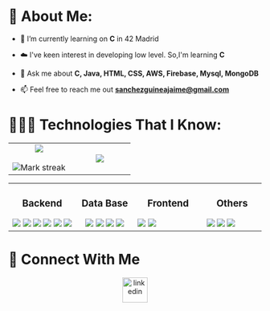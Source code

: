 <!--h1 without bottom border-->
# 💫 About Me:

<!--Intro start-->
- 🔭 I’m currently learning on **C** in 42 Madrid

- ☁️ I've keen interest in developing low level. So,I'm learning **C**

- 💬 Ask me about **C, Java, HTML, CSS, AWS, Firebase, Mysql, MongoDB**

- 📫 Feel free to reach me out **sanchezguineajaime@gmail.com**

# 👨🏻‍💻 Technologies That I Know:

<table align="center">
<tr border="none">
<td width="50%" align="center">

  <img  align="center"  src="https://github-readme-stats.vercel.app/api?username=ja1m3st&theme=gruvbox&show_icons=true&count_private=true" />
  <br></br>
<img  title="🔥 Get streak stats for your profile at git.io/streak-stats" alt="Mark streak" src="https://github-readme-streak-stats.herokuapp.com/?user=1010nishant&theme=gruvbox&hide_border=false" /> 
</td>

  <td width="50%" align="center">
    <img  align="center"  src="https://github-readme-stats.anuraghazra1.vercel.app/api/top-langs/?username=ja1m3st&theme=gruvbox&hide_border=false&no-bg=true&no-frame=true&langs_count=10"/>
  </td>

</tr>
</table>
<!--Intro end-->
<table align="center">
  
<tr>
<td align="top" width="15%">


<h3 align="center">Backend</h3>
<div align="center">
  <img src="https://skillicons.dev/icons?i=c&perline=14" />
  <img src="https://skillicons.dev/icons?i=java&perline=14"/>
  <img src="https://skillicons.dev/icons?i=python&perline=14"/>
  <img src="https://skillicons.dev/icons?i=bash&perline=14"/>
  <img src="https://skillicons.dev/icons?i=docker&perline=14"/>
  <img src="https://skillicons.dev/icons?i=cmake&perline=14"/>
</div>

<td align="top" width="15%">

<h3 align="center">Data Base</h3>
<div align="center">
  <img src="https://skillicons.dev/icons?i=aws&perline=14"/>
  <img src="https://skillicons.dev/icons?i=mongodb&perline=14"/>
  <img src="https://skillicons.dev/icons?i=firebase&perline=14"/>
  <img src="https://skillicons.dev/icons?i=mysql&perline=14"/>
</div>
  
</td><td valign="top" width="15%">
  
<h3 align="center">Frontend </h3>
  <img src="https://skillicons.dev/icons?i=html&perline=14"/>
  <img src="https://skillicons.dev/icons?i=css&perline=14"/>
<div align="center">

</td><td valign="top" width="15%">

<h3 align="center">Others </h3>
  <img src="https://skillicons.dev/icons?i=github&perline=14"/>
  <img src="https://skillicons.dev/icons?i=git&perline=14"/>
  <img src="https://skillicons.dev/icons?i=linux&perline=14"/>
<div align="center">  
</div>

</td></tr>
</table>

<!--- stats (end) -->
# 🤝 Connect With Me
<!--icons and links-->
<p align="center">
<a href="https://www.linkedin.com/in/jaime-s%C3%A1nchez-guinea-1892872a5/" target="blank"><img align="center" src="https://user-images.githubusercontent.com/88904952/234979284-68c11d7f-1acc-4f0c-ac78-044e1037d7b0.png" alt="linkedin" height="50" width="50" /></a>


<!--profile visit count-->
<div align="center">

</div>
